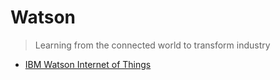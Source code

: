 Watson
==

> Learning from the connected world to transform industry

- [IBM Watson Internet of Things](http://www.ibm.com/internet-of-things/index.html)
